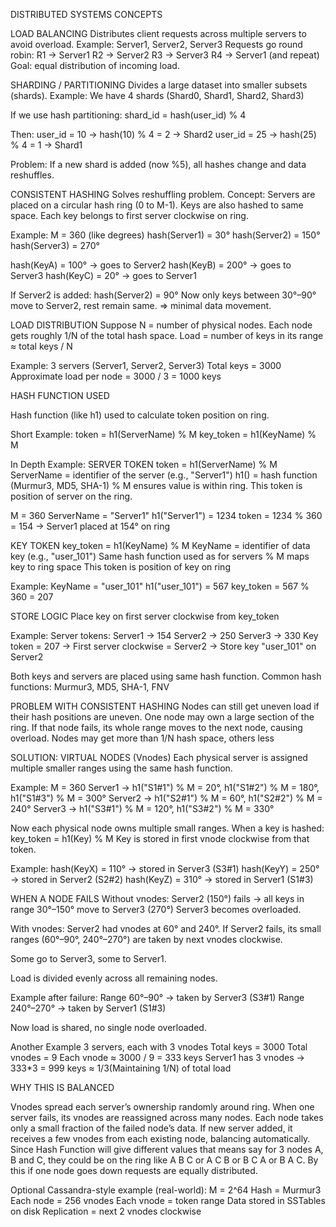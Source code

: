 DISTRIBUTED SYSTEMS CONCEPTS

LOAD BALANCING
Distributes client requests across multiple servers to avoid overload.
Example:
Server1, Server2, Server3
Requests go round robin:
R1 -> Server1
R2 -> Server2
R3 -> Server3
R4 -> Server1 (and repeat)
Goal: equal distribution of incoming load.

SHARDING / PARTITIONING
Divides a large dataset into smaller subsets (shards).
Example:
We have 4 shards (Shard0, Shard1, Shard2, Shard3)

If we use hash partitioning:
shard_id = hash(user_id) % 4

Then:
user_id = 10 -> hash(10) % 4 = 2 -> Shard2
user_id = 25 -> hash(25) % 4 = 1 -> Shard1

Problem:
If a new shard is added (now %5), all hashes change and data reshuffles.

CONSISTENT HASHING
Solves reshuffling problem.
Concept: Servers are placed on a circular hash ring (0 to M-1).
Keys are also hashed to same space.
Each key belongs to first server clockwise on ring.

Example:
M = 360 (like degrees)
hash(Server1) = 30°
hash(Server2) = 150°
hash(Server3) = 270°

hash(KeyA) = 100° -> goes to Server2
hash(KeyB) = 200° -> goes to Server3
hash(KeyC) = 20° -> goes to Server1

If Server2 is added:
hash(Server2) = 90°
Now only keys between 30°–90° move to Server2, rest remain same.
=> minimal data movement.

LOAD DISTRIBUTION
Suppose N = number of physical nodes. Each node gets roughly 1/N of the total hash space.
Load = number of keys in its range ≈ total keys / N

Example:
3 servers (Server1, Server2, Server3)
Total keys = 3000
Approximate load per node = 3000 / 3 = 1000 keys

HASH FUNCTION USED

Hash function (like h1) used to calculate token position on ring.

Short Example:
token = h1(ServerName) % M
key_token = h1(KeyName) % M

In Depth Example:
SERVER TOKEN
token = h1(ServerName) % M
ServerName = identifier of the server (e.g., "Server1")
h1() = hash function (Murmur3, MD5, SHA-1)
% M ensures value is within ring.
This token is position of server on the ring.

M = 360
ServerName = "Server1"
h1("Server1") = 1234
token = 1234 % 360 = 154
→ Server1 placed at 154° on ring

KEY TOKEN
key_token = h1(KeyName) % M
KeyName = identifier of data key (e.g., "user_101")
Same hash function used as for servers % M maps key to ring space
This token is position of key on ring

Example:
KeyName = "user_101"
h1("user_101") = 567
key_token = 567 % 360 = 207

STORE LOGIC
Place key on first server clockwise from key_token

Example:
Server tokens:
Server1 -> 154
Server2 -> 250
Server3 -> 330
Key token = 207
→ First server clockwise = Server2
→ Store key "user_101" on Server2

Both keys and servers are placed using same hash function.
Common hash functions: Murmur3, MD5, SHA-1, FNV

PROBLEM WITH CONSISTENT HASHING
Nodes can still get uneven load if their hash positions are uneven.
One node may own a large section of the ring.
If that node fails, its whole range moves to the next node, causing overload.
Nodes may get more than 1/N hash space, others less

SOLUTION: VIRTUAL NODES (Vnodes)
Each physical server is assigned multiple smaller ranges using the same hash function.

Example:
M = 360
Server1 -> h1("S1#1") % M = 20°, h1("S1#2") % M = 180°, h1("S1#3") % M = 300°
Server2 -> h1("S2#1") % M = 60°, h1("S2#2") % M = 240°
Server3 -> h1("S3#1") % M = 120°, h1("S3#2") % M = 330°

Now each physical node owns multiple small ranges.
When a key is hashed:
key_token = h1(Key) % M
Key is stored in first vnode clockwise from that token.

Example:
hash(KeyX) = 110° -> stored in Server3 (S3#1)
hash(KeyY) = 250° -> stored in Server2 (S2#2)
hash(KeyZ) = 310° -> stored in Server1 (S1#3)

WHEN A NODE FAILS
Without vnodes: 
Server2 (150°) fails → all keys in range 30°–150° move to Server3 (270°)
Server3 becomes overloaded.

With vnodes:
Server2 had vnodes at 60° and 240°.
If Server2 fails, its small ranges (60°–90°, 240°–270°) are taken by next vnodes clockwise.

Some go to Server3, some to Server1.

Load is divided evenly across all remaining nodes.

Example after failure:
Range 60°–90° -> taken by Server3 (S3#1)
Range 240°–270° -> taken by Server1 (S1#3)

Now load is shared, no single node overloaded.

Another Example
3 servers, each with 3 vnodes
Total keys = 3000
Total vnodes = 9
Each vnode ≈ 3000 / 9 = 333 keys
Server1 has 3 vnodes → 333*3 = 999 keys ≈ 1/3(Maintaining 1/N) of total load

WHY THIS IS BALANCED

Vnodes spread each server’s ownership randomly around ring.
When one server fails, its vnodes are reassigned across many nodes.
Each node takes only a small fraction of the failed node’s data.
If new server added, it receives a few vnodes from each existing node, balancing automatically.
Since Hash Function will give different values that means say for 3 nodes A, B and C, they could be on the ring like
A B C or A C B or B C A or B A C. By this if one node goes down requests are equally distributed.

Optional Cassandra-style example (real-world):
M = 2^64
Hash = Murmur3
Each node = 256 vnodes
Each vnode = token range
Data stored in SSTables on disk
Replication = next 2 vnodes clockwise
